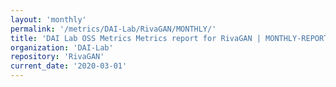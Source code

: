 ```yaml
---
layout: 'monthly'
permalink: '/metrics/DAI-Lab/RivaGAN/MONTHLY/'
title: 'DAI Lab OSS Metrics Metrics report for RivaGAN | MONTHLY-REPORT-2020-03-01'
organization: 'DAI-Lab'
repository: 'RivaGAN'
current_date: '2020-03-01'
---
```

